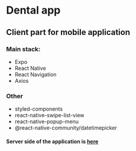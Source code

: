 # Dental app

## Client part for mobile application

### Main stack:
- Expo
- React Native
- React Navigation
- Axios

### Other
- styled-components
- react-native-swipe-list-view
- react-native-popup-menu
- @react-native-community/datetimepicker

#### Server side of the application is [here](https://github.com/Lingrode/dental_backend)

